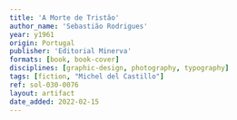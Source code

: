 ```yaml
---
title: 'A Morte de Tristão'
author_name: 'Sebastião Rodrigues'
year: y1961
origin: Portugal
publisher: 'Editorial Minerva'
formats: [book, book-cover]
disciplines: [graphic-design, photography, typography]
tags: [fiction, "Michel del Castillo"]
ref: sol-030-0076
layout: artifact
date_added: 2022-02-15
---
```

